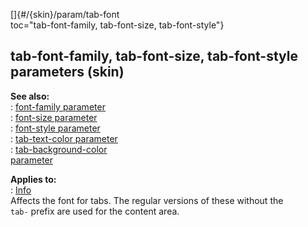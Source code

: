 []{#/{skin}/param/tab-font    
toc="tab-font-family, tab-font-size, tab-font-style"}    
## tab-font-family, tab-font-size, tab-font-style parameters (skin)    
**See also:**    
:   [font-family parameter](/ref/%7Bskin%7D/param/font-family/font-family.md)    
:   [font-size parameter](/ref/%7Bskin%7D/param/font-size/font-size.md)    
:   [font-style parameter](/ref/%7Bskin%7D/param/font-style/font-style.md)    
:   [tab-text-color parameter](/ref/%7Bskin%7D/param/tab-text-color/tab-text-color.md)    
:   [tab-background-color    
    parameter](/ref/%7Bskin%7D/param/tab-background-color/tab-background-color.md)    
<!-- -->    
**Applies to:**    
:   [Info](/ref/%7Bskin%7D/control/info/info.md)    
Affects the font for tabs. The regular versions of these without the    
`tab-` prefix are used for the content area.  